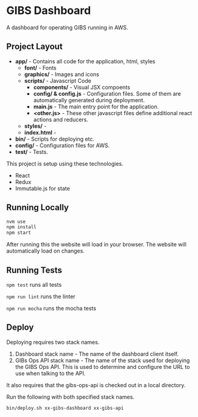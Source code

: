 # GIBS Dashboard

A dashboard for operating GIBS running in AWS.

## Project Layout

* **app/** - Contains all code for the application, html, styles
  * **font/** - Fonts
  * **graphics/** - Images and icons
  * **scripts/** - Javascript Code
    * **components/** - Visual JSX compoents
    * **config/ & config.js** - Configuration files. Some of them are automatically generated during deployment.
    * **main.js** - The main entry point for the application.
    * **<other.js>** - These other javascript files define additional react actions and reducers.
  * **styles/** -
  * **index.html** -
* **bin/** - Scripts for deploying etc.
* **config/** - Configuration files for AWS.
* **test/** - Tests.

This project is setup using these technologies.

* React
* Redux
* Immutable.js for state

## Running Locally

```Bash
nvm use
npm install
npm start
```

After running this the website will load in your browser. The website will automatically load on changes.

## Running Tests

`npm test` runs all tests

`npm run lint` runs the linter

`npm run mocha` runs the mocha tests

## Deploy

Deploying requires two stack names.

1. Dashboard stack name - The name of the dashboard client itself.
2. GIBs Ops API stack name - The name of the stack used for deploying the GIBS Ops API. This is used to determine and configure the URL to use when talking to the API.

It also requires that the gibs-ops-api is checked out in a local directory.

Run the following with both specified stack names.

`bin/deploy.sh xx-gibs-dashboard xx-gibs-api`
